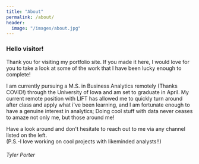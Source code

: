 ```yaml
---
title: "About"
permalink: /about/
header:
  image: "/images/about.jpg"
---
```


### Hello visitor!

Thank you for visiting my portfolio site. If you made it here, I would love for you to take a look at some of the work that I have been lucky enough to complete!

I am currently pursuing a M.S. in Business Analytics remotely (Thanks COVID!) through the University of Iowa and am set to graduate in April.
My current remote position with LIFT has allowed me to quickly turn around after class and apply what i've been learning, and I am fortunate enough to have a genuine interest in analytics; Doing cool stuff with data never ceases to amaze not only me, but those around me!

Have a look around and don't hesitate to reach out to me via any channel listed on the left. <br />
(P.S.-I love working on cool projects with likeminded analysts!!)

###### Tyler Porter
